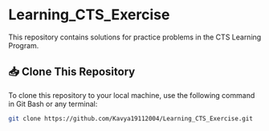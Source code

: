 # Learning_CTS_Exercise

This repository contains solutions for practice problems in the CTS Learning Program.

## 📥 Clone This Repository

To clone this repository to your local machine, use the following command in Git Bash or any terminal:

```bash
git clone https://github.com/Kavya19112004/Learning_CTS_Exercise.git
